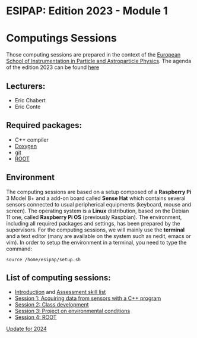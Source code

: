 # ESIPAP: Edition 2023 - Module 1
#   Computings Sessions

Those computing sessions are prepared in the context of the [European School of Instrumentation in Particle and Astroparticle Physics](https://www.esi-archamps.eu/esipap-presentation/).
The agenda of the edition 2023 can be found [here](https://indico.cern.ch/event/1226779/)


## Lecturers:
  - Eric Chabert
  - Eric Conte


## Required packages:
  - C++ compiler
  - [Doxygen](https://www.doxygen.nl/index.html)
  - [git](https://github.com/)
  - [ROOT](https://root.cern.ch/)


## Environment
 
  The computing sessions are based on a setup composed of a **Raspberry Pi** 3 Model B+ and a add-on board called **Sense Hat** which contains several sensors connected to usual peripherical equipments (keyboard, mouse and screen).
  The operating system is a **Linux** distribution, based on the Debian 11 one, called **Raspberry Pi OS** (previously Raspbian). 
  The environment, including all required packages and settings, has been prepared by the supervisors.
  For the computing sessions, we will mainly use the **terminal** and a text editor (many are available on the system such as nedit, emacs or vim).
  In order to setup the environment in a terminal, you need to type the command:
  ``` 
  source /home/esipap/setup.sh
  ```


## List of computing sessions:
  - [Introduction](sessions/Introduction.pdf) and [Assessment skill list](sessions/assessment_skill_list.pdf)
  - [Session 1: Acquiring data from sensors with a C++ program](sessions/Session1.md)
  - [Session 2: Class development](sessions/Session2.md)
  - [Session 3: Project on environmental conditions](sessions/Session3.md)
  - [Session 4: ROOT](sessions/Session4.md)


[Update for 2024](Update.md)

